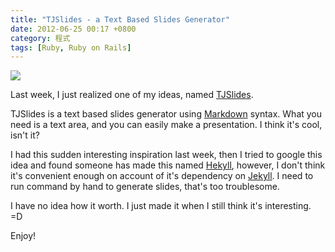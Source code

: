 ```yaml
---
title: "TJSlides - a Text Based Slides Generator"
date: 2012-06-25 00:17 +0800
category: 程式
tags: [Ruby, Ruby on Rails]
---
```


[TJSlides]: http://tjslides.herokuapp.com
[Markdown]: http://daringfireball.net/projects/markdown/
[Hekyll]: https://github.com/bmcmurray/hekyll
[Jekyll]: https://github.com/mojombo/jekyll

![](/images/tjslides.png)

Last week, I just realized one of my ideas, named [TJSlides].

TJSlides is a text based slides generator using [Markdown] syntax. What you need is a text area, and you can easily make a presentation. I think it's cool, isn't it?

I had this sudden interesting inspiration last week, then I tried to google this idea and found someone has made this named [Hekyll], however, I don't think it's convenient enough on account of it's dependency on [Jekyll]. I need to run command by hand to generate slides, that's too troublesome.

I have no idea how it worth. I just made it when I still think it's interesting. =D

Enjoy!